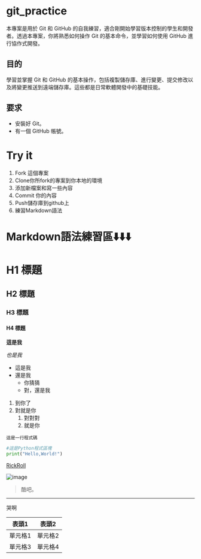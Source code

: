 # git_practice
本專案是用於 Git 和 GitHub 的自我練習，適合剛開始學習版本控制的學生和開發者。透過本專案，你將熟悉如何操作 Git 的基本命令，並學習如何使用 GitHub 進行協作式開發。

## 目的
學習並掌握 Git 和 GitHub 的基本操作，包括複製儲存庫、進行變更、提交修改以及將變更推送到遠端儲存庫。這些都是日常軟體開發中的基礎技能。

## 要求
- 安裝好 Git。
- 有一個 GitHub 帳號。

# Try it
1. Fork 這個專案
2. Clone你所fork的專案到你本地的環境
3. 添加新檔案和寫一些內容
4. Commit 你的內容
5. Push儲存庫到github上
6. 練習Markdown語法

# Markdown語法練習區⬇️⬇️⬇️

# H1 標題
## H2 標題
### H3 標題
#### H4 標題

**這是我**

*也是我*

- 這是我
- 還是我
  - 你猜猜
  - 對，還是我

1. 到你了
2. 對就是你
   1. 對對對
   2. 就是你

`這是一行程式碼`
```python
#這是Python程式區塊
print("Hello,World!")
```

[RickRoll](https://www.youtube.com/watch?v=dQw4w9WgXcQ)

![image](https://gw.alicdn.com/imgextra/i2/2215141688138/O1CN01iF0Ezc29zG3awviwm_!!2-item_pic.png_.webp)

>酷吧。

---

哭啊

|表頭1|表頭2|
|-----|-----|
|單元格1|單元格2|
|單元格3|單元格4|
